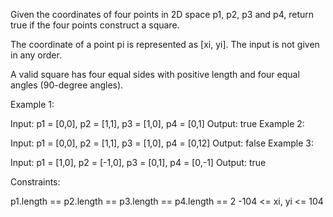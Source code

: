 Given the coordinates of four points in 2D space p1, p2, p3 and p4, return true if the four points construct a square.

The coordinate of a point pi is represented as [xi, yi]. The input is not given in any order.

A valid square has four equal sides with positive length and four equal angles (90-degree angles).

 

Example 1:

Input: p1 = [0,0], p2 = [1,1], p3 = [1,0], p4 = [0,1]
Output: true
Example 2:

Input: p1 = [0,0], p2 = [1,1], p3 = [1,0], p4 = [0,12]
Output: false
Example 3:

Input: p1 = [1,0], p2 = [-1,0], p3 = [0,1], p4 = [0,-1]
Output: true
 

Constraints:

p1.length == p2.length == p3.length == p4.length == 2
-104 <= xi, yi <= 104